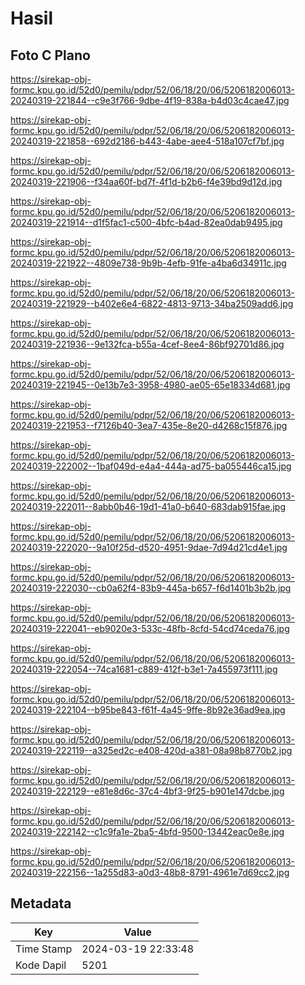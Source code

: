 # Hasil

## Foto C Plano

https://sirekap-obj-formc.kpu.go.id/52d0/pemilu/pdpr/52/06/18/20/06/5206182006013-20240319-221844--c9e3f766-9dbe-4f19-838a-b4d03c4cae47.jpg

https://sirekap-obj-formc.kpu.go.id/52d0/pemilu/pdpr/52/06/18/20/06/5206182006013-20240319-221858--692d2186-b443-4abe-aee4-518a107cf7bf.jpg

https://sirekap-obj-formc.kpu.go.id/52d0/pemilu/pdpr/52/06/18/20/06/5206182006013-20240319-221906--f34aa60f-bd7f-4f1d-b2b6-f4e39bd9d12d.jpg

https://sirekap-obj-formc.kpu.go.id/52d0/pemilu/pdpr/52/06/18/20/06/5206182006013-20240319-221914--d1f5fac1-c500-4bfc-b4ad-82ea0dab9495.jpg

https://sirekap-obj-formc.kpu.go.id/52d0/pemilu/pdpr/52/06/18/20/06/5206182006013-20240319-221922--4809e738-9b9b-4efb-91fe-a4ba6d34911c.jpg

https://sirekap-obj-formc.kpu.go.id/52d0/pemilu/pdpr/52/06/18/20/06/5206182006013-20240319-221929--b402e6e4-6822-4813-9713-34ba2509add6.jpg

https://sirekap-obj-formc.kpu.go.id/52d0/pemilu/pdpr/52/06/18/20/06/5206182006013-20240319-221936--9e132fca-b55a-4cef-8ee4-86bf92701d86.jpg

https://sirekap-obj-formc.kpu.go.id/52d0/pemilu/pdpr/52/06/18/20/06/5206182006013-20240319-221945--0e13b7e3-3958-4980-ae05-65e18334d681.jpg

https://sirekap-obj-formc.kpu.go.id/52d0/pemilu/pdpr/52/06/18/20/06/5206182006013-20240319-221953--f7126b40-3ea7-435e-8e20-d4268c15f876.jpg

https://sirekap-obj-formc.kpu.go.id/52d0/pemilu/pdpr/52/06/18/20/06/5206182006013-20240319-222002--1baf049d-e4a4-444a-ad75-ba055446ca15.jpg

https://sirekap-obj-formc.kpu.go.id/52d0/pemilu/pdpr/52/06/18/20/06/5206182006013-20240319-222011--8abb0b46-19d1-41a0-b640-683dab915fae.jpg

https://sirekap-obj-formc.kpu.go.id/52d0/pemilu/pdpr/52/06/18/20/06/5206182006013-20240319-222020--9a10f25d-d520-4951-9dae-7d94d21cd4e1.jpg

https://sirekap-obj-formc.kpu.go.id/52d0/pemilu/pdpr/52/06/18/20/06/5206182006013-20240319-222030--cb0a62f4-83b9-445a-b657-f6d1401b3b2b.jpg

https://sirekap-obj-formc.kpu.go.id/52d0/pemilu/pdpr/52/06/18/20/06/5206182006013-20240319-222041--eb9020e3-533c-48fb-8cfd-54cd74ceda76.jpg

https://sirekap-obj-formc.kpu.go.id/52d0/pemilu/pdpr/52/06/18/20/06/5206182006013-20240319-222054--74ca1681-c889-412f-b3e1-7a455973f111.jpg

https://sirekap-obj-formc.kpu.go.id/52d0/pemilu/pdpr/52/06/18/20/06/5206182006013-20240319-222104--b95be843-f61f-4a45-9ffe-8b92e36ad9ea.jpg

https://sirekap-obj-formc.kpu.go.id/52d0/pemilu/pdpr/52/06/18/20/06/5206182006013-20240319-222119--a325ed2c-e408-420d-a381-08a98b8770b2.jpg

https://sirekap-obj-formc.kpu.go.id/52d0/pemilu/pdpr/52/06/18/20/06/5206182006013-20240319-222129--e81e8d6c-37c4-4bf3-9f25-b901e147dcbe.jpg

https://sirekap-obj-formc.kpu.go.id/52d0/pemilu/pdpr/52/06/18/20/06/5206182006013-20240319-222142--c1c9fa1e-2ba5-4bfd-9500-13442eac0e8e.jpg

https://sirekap-obj-formc.kpu.go.id/52d0/pemilu/pdpr/52/06/18/20/06/5206182006013-20240319-222156--1a255d83-a0d3-48b8-8791-4961e7d69cc2.jpg


## Metadata

| Key        | Value               |
| ---------- | ------------------- |
| Time Stamp | 2024-03-19 22:33:48 |
| Kode Dapil | 5201                |



